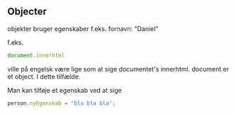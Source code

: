 ## Objecter
objekter bruger egenskaber f.eks.
fornavn: "Daniel" 


f.eks.
```javascript
document.innerhtml
```
ville på engelsk være lige som at sige documentet's innerhtml. document er et object. I dette tilfælde.

Man kan tilføje et egenskab ved at sige
```javascript
person.nyEgenskab = "bla bla bla";
```